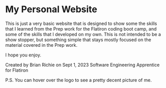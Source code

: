 # My Personal Website

This is just a very basic website that is designed to show some the skills that I learned from the Prep work for the Flatiron coding boot camp, and some of the skills that I developed on my own. This is not intended to be a show stopper, but something simple that stays mostly focused on the material covered in the Prep work.

I hope you enjoy.

Created by Brian Richie on Sept 1, 2023
Software Engineering Apprentice for Flatiron

P.S.
You can hover over the logo to see a pretty decent picture of me.